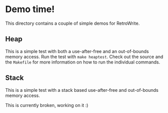 # Demo time!

This directory contains a couple of simple demos for RetroWrite.

## Heap

This is a simple test with both a use-after-free and an out-of-bounds
memory access. Run the test with `make heaptest`. Check
out the source and the `Makefile` for more information on how
to run the individual commands.


## Stack

This is a simple test with a stack based use-after-free and 
out-of-bounds memory access.

This is currently broken, working on it :)